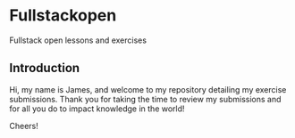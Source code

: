 # Fullstackopen
Fullstack open lessons and exercises

## Introduction
Hi, my name is James, and welcome to my repository detailing my exercise submissions. 
Thank you for taking the time to review my submissions and for all you do to impact knowledge in the world!

Cheers!
